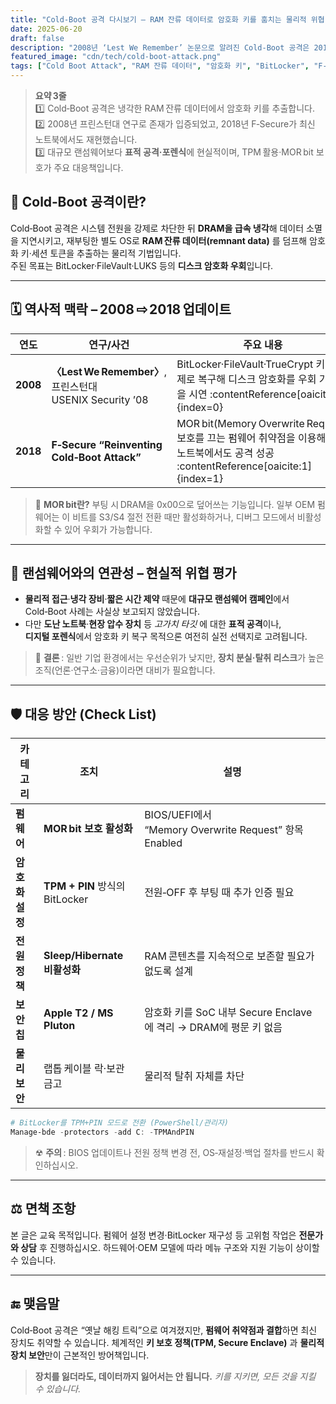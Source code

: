 ```yaml
---
title: "Cold‑Boot 공격 다시보기 – RAM 잔류 데이터로 암호화 키를 훔치는 물리적 위협"
date: 2025-06-20
draft: false
description: "2008년 ‘Lest We Remember’ 논문으로 알려진 Cold‑Boot 공격은 2018년 F‑Secure 연구에서 현대 노트북에서도 재현되었습니다. 본 글은 공격 원리·랜섬웨어 시나리오에서의 현실성·TPM·MOR bit 등 실무 대응 방안을 정리합니다."
featured_image: "cdn/tech/cold-boot-attack.png"
tags: ["Cold Boot Attack", "RAM 잔류 데이터", "암호화 키", "BitLocker", "F‑Secure", "물리적 공격", "정보보안"]
---
```


> **요약 3줄**  
> 1️⃣ Cold‑Boot 공격은 냉각한 RAM 잔류 데이터에서 암호화 키를 추출합니다.  
> 2️⃣ 2008년 프린스턴대 연구로 존재가 입증되었고, 2018년 F‑Secure가 최신 노트북에서도 재현했습니다.  
> 3️⃣ 대규모 랜섬웨어보다 **표적 공격·포렌식**에 현실적이며, TPM 활용·MOR bit 보호가 주요 대응책입니다.

<!--more-->

## 🧊 Cold‑Boot 공격이란?

Cold‑Boot 공격은 시스템 전원을 강제로 차단한 뒤 **DRAM을 급속 냉각**해 데이터 소멸을 지연시키고, 재부팅한 별도 OS로 **RAM 잔류 데이터(remnant data)** 를 덤프해 암호화 키·세션 토큰을 추출하는 물리적 기법입니다.  
주된 목표는 BitLocker·FileVault·LUKS 등의 **디스크 암호화 우회**입니다.

---

## 🗓 역사적 맥락 – 2008 ⇨ 2018 업데이트

| 연도 | 연구/사건 | 주요 내용 |
|------|-----------|----------|
| **2008** | **〈Lest We Remember〉**, 프린스턴대 USENIX Security ’08 | BitLocker·FileVault·TrueCrypt 키를 실제로 복구해 디스크 암호화를 우회 가능함을 시연 :contentReference[oaicite:0]{index=0} |
| **2018** | **F‑Secure “Reinventing Cold‑Boot Attack”** | MOR bit(Memory Overwrite Request) 보호를 끄는 펌웨어 취약점을 이용해 최신 노트북에서도 공격 성공 :contentReference[oaicite:1]{index=1} |

> 🔎 **MOR bit란?** 부팅 시 DRAM을 0x00으로 덮어쓰는 기능입니다. 일부 OEM 펌웨어는 이 비트를 S3/S4 절전 전환 때만 활성화하거나, 디버그 모드에서 비활성화할 수 있어 우회가 가능합니다.

---

## 🎯 랜섬웨어와의 연관성 – 현실적 위협 평가

- **물리적 접근**·**냉각 장비**·**짧은 시간 제약** 때문에 **대규모 랜섬웨어 캠페인**에서 Cold‑Boot 사례는 사실상 보고되지 않았습니다.  
- 다만 **도난 노트북**·**현장 압수 장치** 등 _고가치 타깃_ 에 대한 **표적 공격**이나,  
  **디지털 포렌식**에서 암호화 키 복구 목적으론 여전히 실전 선택지로 고려됩니다.

> 📌 **결론** : 일반 기업 환경에서는 우선순위가 낮지만, **장치 분실·탈취 리스크**가 높은 조직(언론·연구소·금융)이라면 대비가 필요합니다.

---

## 🛡 대응 방안 (Check List)

| 카테고리 | 조치 | 설명 |
|----------|------|------|
| **펌웨어** | **MOR bit 보호 활성화** | BIOS/UEFI에서 “Memory Overwrite Request” 항목 Enabled |
| **암호화 설정** | **TPM + PIN** 방식의 BitLocker | 전원‑OFF 후 부팅 때 추가 인증 필요 |
| **전원 정책** | **Sleep/Hibernate 비활성화** | RAM 콘텐츠를 지속적으로 보존할 필요가 없도록 설계 |
| **보안 칩** | **Apple T2 / MS Pluton** | 암호화 키를 SoC 내부 Secure Enclave에 격리 → DRAM에 평문 키 없음 |
| **물리 보안** | 랩톱 케이블 락·보관 금고 | 물리적 탈취 자체를 차단 |

```powershell
# BitLocker를 TPM+PIN 모드로 전환 (PowerShell/관리자)
Manage-bde -protectors -add C: -TPMAndPIN
````

> ☢ **주의** : BIOS 업데이트나 전원 정책 변경 전, OS‑재설정·백업 절차를 반드시 확인하십시오.

---

## ⚖ 면책 조항

본 글은 교육 목적입니다. 펌웨어 설정 변경·BitLocker 재구성 등 고위험 작업은 **전문가와 상담** 후 진행하십시오. 하드웨어·OEM 모델에 따라 메뉴 구조와 지원 기능이 상이할 수 있습니다.

---

## 🔚 맺음말

Cold‑Boot 공격은 “옛날 해킹 트릭”으로 여겨졌지만, **펌웨어 취약점과 결합**하면 최신 장치도 취약할 수 있습니다.
체계적인 **키 보호 정책(TPM, Secure Enclave)** 과 **물리적 장치 보안**만이 근본적인 방어책입니다.

> **장치를 잃더라도, 데이터까지 잃어서는 안 됩니다.**
> *키를 지키면, 모든 것을 지킬 수 있습니다.*

